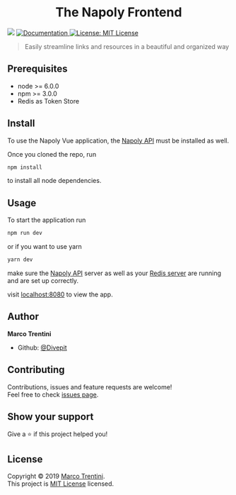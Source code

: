 <h1 align="center">The Napoly Frontend</h1>
<p>
  <img src="https://img.shields.io/badge/version-1.0.0-blue.svg?cacheSeconds=2592000" />
  <a href="https://github.com/Divepit/napoly/wiki">
    <img alt="Documentation" src="https://img.shields.io/badge/documentation-yes-brightgreen.svg" target="_blank" />
  </a>
  <a href="https://opensource.org/licenses/MIT">
    <img alt="License: MIT License" src="https://img.shields.io/badge/License-MIT License-yellow.svg" target="_blank" />
  </a>
</p>

> Easily streamline links and resources in a beautiful and organized way

## Prerequisites

- node &gt;= 6.0.0
- npm &gt;= 3.0.0
- Redis as Token Store

## Install

To use the Napoly Vue application, the [Napoly API](https://github.com/Divepit/napolyAPI) must be installed as well.

Once you cloned the repo, run
```sh
npm install
```
to install all node dependencies.

## Usage

To start the application run
```sh
npm run dev
```
or if you want to use yarn
```sh
yarn dev
```
make sure the [Napoly API](https://github.com/Divepit/napolyAPI) server as well as your [Redis server](https://redis.io) are running and are set up correctly.

visit [localhost:8080](http://localhost:8080) to view the app.

## Author

**Marco Trentini**

* Github: [@Divepit](https://github.com/Divepit)

## Contributing

Contributions, issues and feature requests are welcome!<br />Feel free to check [issues page](https://github.com/Divepit/napoly/issues).

## Show your support

Give a ⭐️ if this project helped you!

## License

Copyright © 2019 [Marco Trentini](https://github.com/Divepit).<br />
This project is [MIT License](https://opensource.org/licenses/MIT) licensed.
